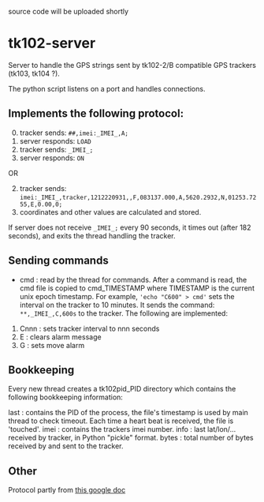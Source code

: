 source code will be uploaded shortly

# tk102-server

Server to handle the GPS strings sent by tk102-2/B compatible GPS trackers (tk103, tk104 ?).

The python script listens on a port and handles connections. 

## Implements the following protocol:

0. tracker sends: <code>##,imei:\_IMEI\_,A;</code>
1. server responds: <code>LOAD</code>
2. tracker sends: <code>\_IMEI\_;</code>
2. server responds: <code>ON</code>

OR

2. tracker sends: <code>imei:\_IMEI\_,tracker,1212220931,,F,083137.000,A,5620.2932,N,01253.7255,E,0.00,0;</code>
2. coordinates and other values are calculated and stored.

If server does not receive <code>\_IMEI\_;</code> every 90 seconds, it times out (after 182 seconds), and exits the
thread handling the tracker. 

## Sending commands

* cmd  : read by the thread for commands. After a command is read, the cmd file is copied to cmd_TIMESTAMP where TIMESTAMP is the current unix epoch timestamp. For example, <code>'echo "C600" > cmd'</code> sets the interval on the tracker to 10 minutes. It sends the command: <code>**,\_IMEI\_,C,600s</code> to the tracker. The following are implemented:

1. Cnnn : sets tracker interval to nnn seconds
2. E    : clears alarm message
3. G    : sets move alarm

## Bookkeeping

Every new thread creates a tk102pid_PID directory which contains the following bookkeeping information:

last
:    contains the PID of the process, the file's timestamp is used by main thread to check
timeout. Each time a heart beat is received, the file is 'touched'.
imei
:    contains the trackers imei number.
info
:    last lat/lon/... received by tracker, in Python "pickle" format.
bytes
:    total number of bytes received by and sent to the tracker.

## Other

Protocol partly from [this google doc](https://docs.google.com/spreadsheet/ccc?key=0AtQofkYKWsMudDVHTi1ZNjI4emxlTVlhc3V1RWpsc0E#gid=0)
